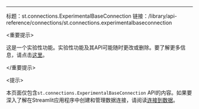 ---
标题：st.connections.ExperimentalBaseConnection
链接：/library/api-reference/connections/st.connections.experimentalbaseconnection

<重要提示>

这是一个实验性功能。实验性功能及其API可能随时更改或删除。要了解更多信息，请点击[这里](/library/advanced-features/prerelease#experimental-features)。

</重要提示>

<提示>

本页面仅包含`st.connections.ExperimentalBaseConnection` API的内容。如果要深入了解在Streamlit应用程序中创建和管理数据连接，请阅读[连接到数据](/library/advanced-features/connecting-to-data)。

</Tip>

<Autofunction function="streamlit.connections.ExperimentalBaseConnection" />

<Autofunction function="streamlit.connections.ExperimentalBaseConnection.reset" />
